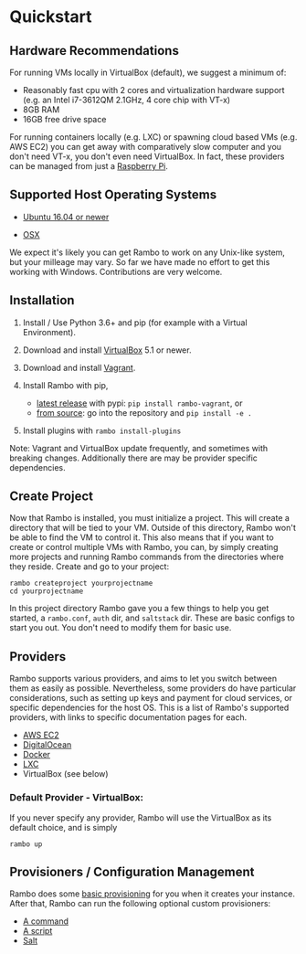 # Quickstart

## Hardware Recommendations
For running VMs locally in VirtualBox (default), we suggest a minimum of:

* Reasonably fast cpu with 2 cores and virtualization hardware support (e.g. an Intel i7-3612QM 2.1GHz, 4 core chip with VT-x)
* 8GB RAM
* 16GB free drive space

For running containers locally (e.g. LXC) or spawning cloud based VMs (e.g. AWS EC2) you can get away with comparatively slow computer and you don't need VT-x, you don't even need VirtualBox. In fact, these providers can be managed from just a [Raspberry Pi](https://www.raspberrypi.org/).

## Supported Host Operating Systems

- [Ubuntu 16.04 or newer](https://www.ubuntu.com/download/desktop)

- [OSX](https://www.apple.com/mac-mini/)

We expect it's likely you can get Rambo to work on any Unix-like system, but your milleage may vary. So far we have made no effort to get this working with Windows. Contributions are very welcome.

## Installation

1. Install / Use Python 3.6+ and pip (for example with a Virtual Environment).

1. Download and install [VirtualBox](https://www.virtualbox.org/) 5.1 or newer.

1. Download and install [Vagrant](https://www.vagrantup.com/).

1. Install Rambo with pip,

    - [latest release](https://github.com/terminal-labs/rambo/releases) with pypi: `pip install rambo-vagrant`, or
    - [from source](https://github.com/terminal-labs/rambo): go into the repository and `pip install -e .`

1. Install plugins with `rambo install-plugins`


Note: Vagrant and VirtualBox update frequently, and sometimes with breaking changes. Additionally there are may be provider specific dependencies.

## Create Project

Now that Rambo is installed, you must initialize a project. This will create a directory that will be tied to your VM. Outside of this directory, Rambo won't be able to find the VM to control it. This also means that if you want to create or control multiple VMs with Rambo, you can, by simply creating more projects and running Rambo commands from the directories where they reside. Create and go to your project:

```
rambo createproject yourprojectname
cd yourprojectname
```

In this project directory Rambo gave you a few things to help you get started, a `rambo.conf`, `auth` dir, and `saltstack` dir. These are basic configs to start you out. You don't need to modify them for basic use.

## Providers

Rambo supports various providers, and aims to let you switch between them as easily as possible. Nevertheless, some providers do have particular considerations, such as setting up keys and payment for cloud services, or specific dependencies for the host OS. This is a list of Rambo's supported providers, with links to specific documentation pages for each.

- [AWS EC2](../../providers/aws-ec2)
- [DigitalOcean](../../providers/digitalocean)
- [Docker](../../providers/docker)
- [LXC](../../providers/lxc)
- VirtualBox (see below)

### Default Provider - VirtualBox:

If you never specify any provider, Rambo will use the VirtualBox as its default choice, and is simply

`rambo up`

## Provisioners / Configuration Management

Rambo does some [basic provisioning](../../provisioners/basic) for you when it creates your instance. After that, Rambo can run the following optional custom provisioners:

- [A command](../../provisioners/command)
- [A script](../../provisioners/script)
- [Salt](../../provisioners/salt)
